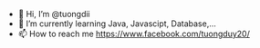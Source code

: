 - 👋 Hi, I’m @tuongdii
- 🌱 I’m currently learning Java, Javascipt, Database,...
- 📫 How to reach me https://www.facebook.com/tuongduy20/

<!---
tuongdii/tuongdii is a ✨ special ✨ repository because its `README.md` (this file) appears on your GitHub profile.
You can click the Preview link to take a look at your changes.
--->
